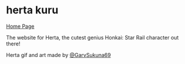 # herta kuru
[Home Page](https://garv.cloud)

The website for Herta, the cutest genius Honkai: Star Rail character out there!

Herta gif and art made by [@GarvSukuna69](https://twitter.com/GarvSukuna69)
